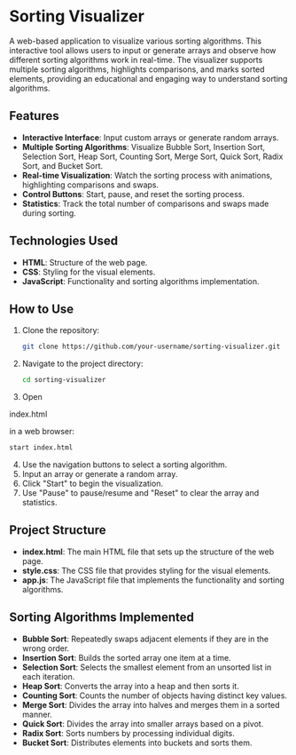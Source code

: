 

# Sorting Visualizer

A web-based application to visualize various sorting algorithms. This interactive tool allows users to input or generate arrays and observe how different sorting algorithms work in real-time. The visualizer supports multiple sorting algorithms, highlights comparisons, and marks sorted elements, providing an educational and engaging way to understand sorting algorithms.

## Features
- **Interactive Interface**: Input custom arrays or generate random arrays.
- **Multiple Sorting Algorithms**: Visualize Bubble Sort, Insertion Sort, Selection Sort, Heap Sort, Counting Sort, Merge Sort, Quick Sort, Radix Sort, and Bucket Sort.
- **Real-time Visualization**: Watch the sorting process with animations, highlighting comparisons and swaps.
- **Control Buttons**: Start, pause, and reset the sorting process.
- **Statistics**: Track the total number of comparisons and swaps made during sorting.

## Technologies Used
- **HTML**: Structure of the web page.
- **CSS**: Styling for the visual elements.
- **JavaScript**: Functionality and sorting algorithms implementation.

## How to Use
1. Clone the repository:
   ```sh
   git clone https://github.com/your-username/sorting-visualizer.git
   ```
2. Navigate to the project directory:
   ```sh
   cd sorting-visualizer
   ```
3. Open 

index.html

 in a web browser:
   ```sh
   start index.html
   ```
4. Use the navigation buttons to select a sorting algorithm.
5. Input an array or generate a random array.
6. Click "Start" to begin the visualization.
7. Use "Pause" to pause/resume and "Reset" to clear the array and statistics.

## Project Structure
- **index.html**: The main HTML file that sets up the structure of the web page.
- **style.css**: The CSS file that provides styling for the visual elements.
- **app.js**: The JavaScript file that implements the functionality and sorting algorithms.

## Sorting Algorithms Implemented
- **Bubble Sort**: Repeatedly swaps adjacent elements if they are in the wrong order.
- **Insertion Sort**: Builds the sorted array one item at a time.
- **Selection Sort**: Selects the smallest element from an unsorted list in each iteration.
- **Heap Sort**: Converts the array into a heap and then sorts it.
- **Counting Sort**: Counts the number of objects having distinct key values.
- **Merge Sort**: Divides the array into halves and merges them in a sorted manner.
- **Quick Sort**: Divides the array into smaller arrays based on a pivot.
- **Radix Sort**: Sorts numbers by processing individual digits.
- **Bucket Sort**: Distributes elements into buckets and sorts them.
